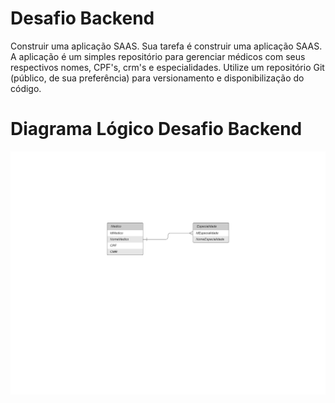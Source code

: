 # Desafio Backend
Construir uma aplicação SAAS. Sua tarefa é construir uma aplicação SAAS. A aplicação é um simples repositório para gerenciar médicos com seus respectivos nomes, CPF's, crm's e especialidades. Utilize um repositório Git (público, de sua preferência) para versionamento e disponibilização do código.

# Diagrama Lógico Desafio Backend
<img src="/imagens/DiagramaLogicoDesafioBackend.png" alt="My cool logo"/>
